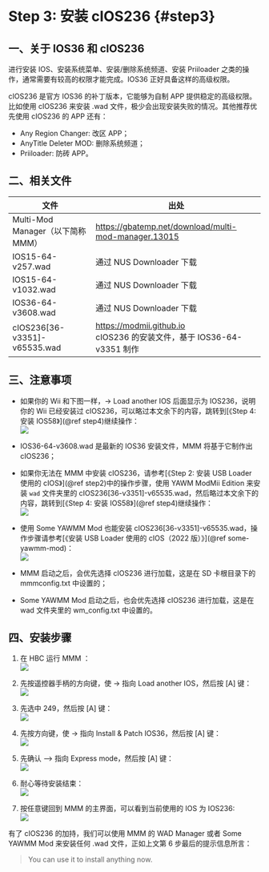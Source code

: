 # Step 3: 安装 cIOS236  {#step3}


## 一、关于 IOS36 和 cIOS236

进行安装 IOS、安装系统菜单、安装/删除系统频道、安装 Priiloader 之类的操作，通常需要有较高的权限才能完成。IOS36 正好具备这样的高级权限。

cIOS236 是官方 IOS36 的补丁版本，它能够为自制 APP 提供稳定的高级权限。比如使用 cIOS236 来安装 .wad 文件，极少会出现安装失败的情况。其他推荐优先使用 cIOS236 的 APP 还有：

- Any Region Changer: 改区 APP；
- AnyTitle Deleter MOD: 删除系统频道；
- Priiloader: 防砖 APP。 


## 二、相关文件

| 文件 | 出处 |
| --- | --- |
| Multi-Mod Manager（以下简称 MMM） | <https://gbatemp.net/download/multi-mod-manager.13015> |
| IOS15-64-v257.wad | 通过 NUS Downloader 下载 |
| IOS15-64-v1032.wad | 通过 NUS Downloader 下载 |
| IOS36-64-v3608.wad | 通过 NUS Downloader 下载 |
| cIOS236[36-v3351]-v65535.wad | <https://modmii.github.io> <br/>cIOS236 的安装文件，基于 IOS36-64-v3351 制作 |


## 三、注意事项

- 如果你的 Wii 和下图一样，-> Load another IOS 后面显示为 IOS236，说明你的 Wii 已经安装过 cIOS236，可以略过本文余下的内容，跳转到[《Step 4: 安装 IOS58》](@ref step4)继续操作：<br/>
  ![](./mmm-cios236-loaded.png)

- IOS36-64-v3608.wad 是最新的 IOS36 安装文件，MMM 将基于它制作出 cIOS236；

- 如果你无法在 MMM 中安装 cIOS236，请参考[《Step 2: 安装 USB Loader 使用的 cIOS》](@ref step2)中的操作步骤，使用 YAWM ModMii Edition 来安装 `wad` 文件夹里的 cIOS236[36-v3351]-v65535.wad，然后略过本文余下的内容，跳转到[《Step 4: 安装 IOS58》](@ref step4)继续操作：<br/>
  ![](./yawmME-select-cios236.png)

- 使用 Some YAWMM Mod 也能安装 cIOS236[36-v3351]-v65535.wad，操作步骤请参考[《安装 USB Loader 使用的 cIOS（2022 版）》](@ref some-yawmm-mod)：<br/>
  ![](./yawmm-select-cios236.png)

- MMM 启动之后，会优先选择 cIOS236 进行加载，这是在 SD 卡根目录下的 mmmconfig.txt 中设置的；

- Some YAWMM Mod 启动之后，也会优先选择 cIOS236 进行加载，这是在 wad 文件夹里的 wm_config.txt 中设置的。


## 四、安装步骤

1. 在 HBC 运行 MMM ：<br/>
  ![](./multi-mod-manager.png)

2. 先按遥控器手柄的方向键，使 -> 指向 Load another IOS，然后按 [A] 键：<br/>
  ![](./mmm-load-another-ios.png)

3. 先选中 249，然后按 [A] 键：<br/>
  ![](./mmm-select-cios249.png)

4. 先按方向键，使 -> 指向 Install & Patch IOS36，然后按 [A] 键：<br/>
  ![](./mmm-cios249-loaded.png)

5. 先确认 --> 指向 Express mode，然后按 [A] 键：<br/>
  ![](./mmm-express-mode.png)

6. 耐心等待安装结束：<br/>
  ![](./mmm-install-cios236.png)

7. 按任意键回到 MMM 的主界面，可以看到当前使用的 IOS 为 IOS236:<br/>
  ![](./mmm-cios236-loaded.png)


有了 cIOS236 的加持，我们可以使用 MMM 的 WAD Manager 或者 Some YAWMM Mod 来安装任何 .wad 文件，正如上文第 6 步最后的提示信息所言：

> You can use it to install anything now.
